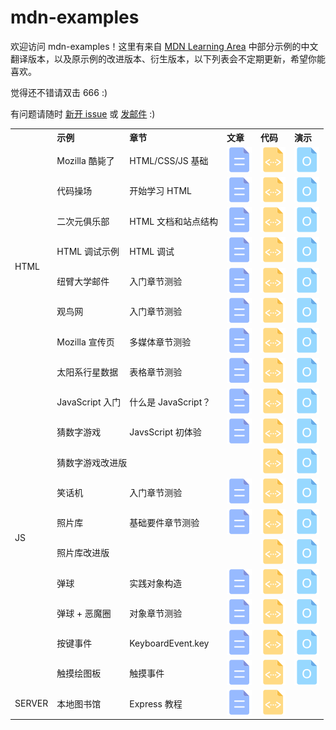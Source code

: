 <style>
.center {
  text-align:center;
}
</style>

# mdn-examples

欢迎访问 mdn-examples！这里有来自 [MDN Learning Area](https://developer.mozilla.org/zh-CN/docs/learn) 中部分示例的中文翻译版本，以及原示例的改进版本、衍生版本，以下列表会不定期更新，希望你能喜欢。

觉得还不错请双击 666 :) 

有问题请随时 [新开 issue](https://github.com/roy-tian/mdn-examples/issues/new) 或 [发邮件](mailto:tdjol@hotmail.com) :)

<table style="margin:0 auto">
<tr style="text-align:left">
  <th></th>
  <th>示例</th>
  <th>章节</th>
  <th>文章</th>
  <th>代码</th>
  <th>演示</th>
</tr>
<tr><td rowspan="9">HTML</td></tr>
<tr>
  <td>Mozilla 酷毙了</td>
  <td>HTML/CSS/JS 基础</td>
  <td class="center"><a href="https://developer.mozilla.org/zh-CN/docs/Learn/Getting_started_with_the_web/JavaScript_basics" title="JavaScript 基础"><img src="images/file_txt.svg"/></a></td>
  <td class="icon"><a href="https://github.com/roy-tian/mdn-examples/tree/master/html/mozilla-is-cool-scripted/" title="显示代码"><img src="images/file_code.svg"/></a></td>
  <td class="center"><a href="https://roy-tian.github.io/mdn-examples/html/mozilla-is-cool-scripted/" title="在线演示"><img src="images/file_open.svg"/></a></td>
</tr>
<tr>
  <td>代码操场</td>
  <td>开始学习 HTML</td>
  <td class="center"><a href="https://developer.mozilla.org/zh-CN/docs/Learn/HTML/Introduction_to_HTML/Getting_started" title="开始学习 HTML"><img src="images/file_txt.svg"/></a></td>
  <td class="center"><a href="https://github.com/roy-tian/mdn-examples/tree/master/html/playable-code/" title="显示代码"><img src="images/file_code.svg"/></a></td>
  <td class="center"><a href="https://roy-tian.github.io/mdn-examples/html/playable-code/" title="在线演示"><img src="images/file_open.svg"/></a></td>
</tr>
<tr>
  <td>二次元俱乐部</td>
  <td>HTML 文档和站点结构</td>
  <td class="center"><a href="https://developer.mozilla.org/zh-CN/docs/learn/HTML/Introduction_to_HTML/文档和网站结构" title="HTML 文档和站点结构"><img src="images/file_txt.svg"/></a></td>
  <td class="center"><a href="https://github.com/roy-tian/mdn-examples/tree/master/html/site-structure/" title="显示代码"><img src="images/file_code.svg"/></a></td>
  <td class="center"><a href="https://roy-tian.github.io/mdn-examples/html/site-structure/" title="在线演示"><img src="images/file_open.svg"/></a></td>
</tr>
<tr>
  <td>HTML 调试示例</td>
  <td>HTML 调试</td>
  <td class="center"><a href="https://developer.mozilla.org/zh-CN/docs/Learn/HTML/Introduction_to_HTML/Debugging_HTML" title="HTML 调试"><img src="images/file_txt.svg"/></a></td>
  <td class="center"><a href="https://github.com/roy-tian/mdn-examples/tree/master/html/debug" title="显示代码"><img src="images/file_code.svg"/></a></td>
  <td class="center"><a href="https://roy-tian.github.io/mdn-examples/html/debug/debug-example.html" title="在线演示"><img src="images/file_open.svg"/></a></td>
</tr>
<tr>
  <td>纽臂大学邮件</td>
  <td>入门章节测验</td>
  <td class="center"><a href="https://developer.mozilla.org/zh-CN/docs/Learn/HTML/Introduction_to_HTML/Marking_up_a_letter" title="入门章节测验"><img src="images/file_txt.svg"/></a></td>
  <td class="center"><a href="https://github.com/roy-tian/mdn-examples/tree/master/html/letter/" title="显示代码"><img src="images/file_code.svg"/></a></td>
  <td class="center"><a href="https://roy-tian.github.io/mdn-examples/html/letter/" title="在线演示"><img src="images/file_open.svg"/></a></td>
</tr>
<tr>
  <td>观鸟网</td>
  <td>入门章节测验</td>
  <td class="center"><a href="https://developer.mozilla.org/zh-CN/docs/Learn/HTML/Introduction_to_HTML/Structuring_a_page_of_content" title="入门章节测验"><img src="images/file_txt.svg"/></a></td>
  <td class="center"><a href="https://github.com/roy-tian/mdn-examples/tree/master/html/bird-watching/" title="显示代码"><img src="images/file_code.svg"/></a></td>
  <td class="center"><a href="https://roy-tian.github.io/mdn-examples/html/bird-watching/" title="在线演示"><img src="images/file_open.svg"/></a></td>
</tr>
<tr>
  <td>Mozilla 宣传页</td>
  <td>多媒体章节测验</td>
  <td class="center"><a href="https://developer.mozilla.org/zh-CN/docs/Learn/HTML/Multimedia_and_embedding/Mozilla_splash_page" title="多媒体章节测验"><img src="images/file_txt.svg"/></a></td>
  <td class="center"><a href="https://github.com/roy-tian/mdn-examples/tree/master/html/mdn-splash-page/" title="显示代码"><img src="images/file_code.svg"/></a></td>
  <td class="center"><a href="https://roy-tian.github.io/mdn-examples/html/mdn-splash-page/" title="在线演示"><img src="images/file_open.svg"/></a></td>
</tr>
<tr>
  <td>太阳系行星数据</td>
  <td>表格章节测验</td>
  <td class="center"><a href="https://developer.mozilla.org/zh-CN/docs/Learn/HTML/Tables/Structuring_planet_data" title="表格章节测验"><img src="images/file_txt.svg"/></a></td>
  <td class="center"><a href="https://github.com/roy-tian/mdn-examples/tree/master/html/planets-data/" title="显示代码"><img src="images/file_code.svg"/></a></td>
  <td class="center"><a href="https://roy-tian.github.io/mdn-examples/html/planets-data/" title="在线演示"><img src="images/file_open.svg"/></a></td>
</tr>
<tr><td rowspan="11">JS</td></tr>
<tr>
  <td>JavaScript 入门</td>
  <td>什么是 JavaScript？</td>
  <td class="center"><a href="https://developer.mozilla.org/zh-CN/docs/Learn/JavaScript/First_steps/What_is_JavaScript" title="什么是 JavaScript？"><img src="images/file_txt.svg"/></a></td>
  <td class="center"><a href="https://github.com/roy-tian/mdn-examples/tree/master/javascript/introduction-to-js/" title="显示代码"><img src="images/file_code.svg"/></a></td>
  <td class="center"><a href="https://roy-tian.github.io/mdn-examples/javascript/introduction-to-js/javascript-label.html" title="在线演示"><img src="images/file_open.svg"/></a></td>
</tr>
<tr>
  <td>猜数字游戏</td>
  <td>JavsScript 初体验</td>
  <td class="center"><a href="https://developer.mozilla.org/zh-CN/docs/Learn/JavaScript/First_steps/A_first_splash" title="JavsScript 初体验"><img src="images/file_txt.svg"/></a></td>
  <td class="center"><a href="https://github.com/roy-tian/mdn-examples/tree/master/javascript/number-guessing-game/" title="显示代码"><img src="images/file_code.svg"/></a></td>
  <td class="center"><a href="https://roy-tian.github.io/mdn-examples/javascript/number-guessing-game/number-guessing-game.html" title="在线演示"><img src="images/file_open.svg"/></a></td>
</tr>
<tr>
  <td colspan="2">猜数字游戏改进版</td>
  <td></td>
  <td class="center"><a href="https://github.com/roy-tian/mdn-examples/tree/master/javascript/number-guessing-game-improved/" title="显示代码"><img src="images/file_code.svg"/></a></td>
  <td class="center"><a href="https://roy-tian.github.io/mdn-examples/javascript/number-guessing-game-improved/" title="在线演示"><img src="images/file_open.svg"/></a></td>
</tr>
<tr>
  <td>笑话机</td>
  <td>入门章节测验</td>
  <td class="center"><a href="https://developer.mozilla.org/zh-CN/docs/Learn/JavaScript/First_steps/Silly_story_generator" title="入门章节测验"><img src="images/file_txt.svg"/></a></td>
  <td class="center"><a href="https://github.com/roy-tian/mdn-examples/tree/master/javascript/silly-story-genarator/" title="显示代码"><img src="images/file_code.svg"/></a></td>
  <td class="center"><a href="https://roy-tian.github.io/mdn-examples/javascript/silly-story-genarator/" title="在线演示"><img src="images/file_open.svg"/></a></td>
</tr>
<tr>
  <td>照片库</td>
  <td>基础要件章节测验</td>
  <td class="center"><a href="https://developer.mozilla.org/zh-CN/docs/learn/JavaScript/Building_blocks/相片走廊" title="基础要件章节测验"><img src="images/file_txt.svg"/></a></td>
  <td class="center"><a href="https://github.com/roy-tian/mdn-examples/tree/master/javascript/gallery/" title="显示代码"><img src="images/file_code.svg"/></a></td>
  <td class="center"><a href="https://roy-tian.github.io/mdn-examples/javascript/gallery/" title="在线演示"><img src="images/file_open.svg"/></a></td>
</tr>
<tr>
  <td colspan="2">照片库改进版</td>
  <td></td>
  <td class="center"><a href="https://github.com/roy-tian/mdn-examples/tree/master/javascript/gallery-improved/" title="显示代码"><img src="images/file_code.svg"/></a></td>
  <td class="center"><a href="https://roy-tian.github.io/mdn-examples/javascript/gallery-improved/" title="在线演示"><img src="images/file_open.svg"/></a></td>
</tr>
<tr>
  <td>弹球</td>
  <td>实践对象构造</td>
  <td class="center"><a href="https://developer.mozilla.org/zh-CN/docs/Learn/JavaScript/Objects/Object_building_practice" title="实践对象构造"><img src="images/file_txt.svg"/></a></td>
  <td class="center"><a href="https://github.com/roy-tian/mdn-examples/tree/master/javascript/bouncing-balls/" title="显示代码"><img src="images/file_code.svg"/></a></td>
  <td class="center"><a href="https://roy-tian.github.io/mdn-examples/javascript/bouncing-balls/" title="在线演示"><img src="images/file_open.svg"/></a></td>
</tr>
<tr>
  <td>弹球 + 恶魔圈</td>
  <td>对象章节测验</td>
  <td class="center"><a href="https://developer.mozilla.org/zh-CN/docs/Learn/JavaScript/Objects/向“弹跳球”演示程序添加新功能" title="对象章节测验"><img src="images/file_txt.svg"/></a></td>
  <td class="center"><a href="https://github.com/roy-tian/mdn-examples/tree/master/javascript/bouncing-balls-evil-circle/" title="显示代码"><img src="images/file_code.svg"/></a></td>
  <td class="center"><a href="https://roy-tian.github.io/mdn-examples/javascript/bouncing-balls-evil-circle/" title="在线演示"><img src="images/file_open.svg"/></a></td>
</tr>
<tr>
  <td>按键事件</td>
  <td>KeyboardEvent.key</td>
  <td class="center"><a href="https://developer.mozilla.org/zh-CN/docs/Web/API/KeyboardEvent/key" title="KeyboardEvent.key"><img src="images/file_txt.svg"/></a></td>
  <td class="center"><a href="https://github.com/roy-tian/mdn-examples/tree/master/javascript/key-event/" title="显示代码"><img src="images/file_code.svg"/></a></td>
  <td class="center"><a href="https://roy-tian.github.io/mdn-examples/javascript/key-event" title="在线演示"><img src="images/file_open.svg"/></a></td>
</tr>
<tr>
  <td>触摸绘图板</td>
  <td>触摸事件</td>
  <td class="center"><a href="https://developer.mozilla.org/zh-CN/docs/Web/API/Touch_events" title="触摸事件"><img src="images/file_txt.svg"/></a></td>
  <td class="center"><a href="https://github.com/roy-tian/mdn-examples/tree/master/javascript/touch-paint/" title="显示代码"><img src="images/file_code.svg"/></a></td>
  <td class="center"><a href="https://roy-tian.github.io/mdn-examples/javascript/touch-paint/" title="在线演示"><img src="images/file_open.svg"/></a></td>
</tr>
<tr><td rowspan="2">SERVER</td></tr>
<tr>
  <td>本地图书馆</td>
  <td>Express 教程</td>
  <td class="center"><a href="https://developer.mozilla.org/zh-CN/docs/Learn/Server-side/Express_Nodejs" title="Express 教程"><img src="images/file_txt.svg"/></a></td>
  <td class="center"><a href="https://github.com/roy-tian/mdn-examples/tree/master/server/express-locallibrary-tutorial/" title="显示代码"><img src="images/file_code.svg"/></a></td>
  <td></td>
</tr>
</table>
